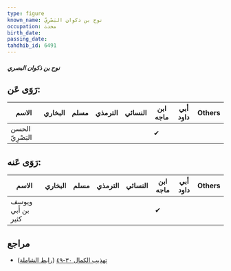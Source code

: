 ```yaml
---
type: figure
known_name: نوح بن ذكوان البَصْرِيّ
occupation: محدث
birth_date:
passing_date:
tahdhib_id: 6491
---
```

##### نوح بن ذكوان البصري

## رَوَى عَن:
| الاسم            | البخاري | مسلم | الترمذي | النسائي | ابن ماجه | أبي داود | Others |
| ---------------- | ------- | ---- | ------- | ------- | -------- | -------- | ------ |
| الحسن البَصْرِيّ |         |      |         |         | ✔        |          |        |
## رَوَى عَنه:
| الاسم              | البخاري | مسلم | الترمذي | النسائي | ابن ماجه | أبي داود | Others |
| ------------------ | ------- | ---- | ------- | ------- | -------- | -------- | ------ |
| ويوسف بن أَبي كثير |         |      |         |         | ✔        |          |        |
## مراجع
- [تهذيب الكمال ٣٠-٤٩](obsidian://open?vault=Tahdhib-al-Kamal&file=Figures/٦٤٩١-نوح%20بن%20ذكوان%20البصري) ([رابط الشاملة](https://shamela.ws/book/3722/16115))